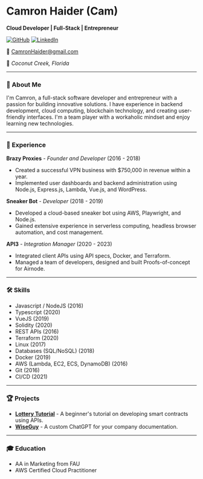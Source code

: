 # Camron Haider (Cam)

**Cloud Developer | Full-Stack | Entrepreneur**

[![GitHub](https://img.shields.io/badge/-GitHub-black?logo=github)](https://github.com/camronh) [![LinkedIn](https://img.shields.io/badge/-LinkedIn-blue?logo=linkedin)](https://www.linkedin.com/in/camronhaider)

📧 CamronHaider@gmail.com

📍 _Coconut Creek, Florida_

---

### 👋 About Me

I'm Camron, a full-stack software developer and entrepreneur with a passion for building innovative solutions. I have experience in backend development, cloud computing, blockchain technology, and creating user-friendly interfaces. I'm a team player with a workaholic mindset and enjoy learning new technologies.

---

### 💼 Experience

**Brazy Proxies** - _Founder and Developer_ (2016 - 2018)

- Created a successful VPN business with $750,000 in revenue within a year.
- Implemented user dashboards and backend administration using Node.js, Express.js, Lambda, Vue.js, and WordPress.

**Sneaker Bot** - _Developer_ (2018 - 2019)

- Developed a cloud-based sneaker bot using AWS, Playwright, and Node.js.
- Gained extensive experience in serverless computing, headless browser automation, and cost management.

**API3** - _Integration Manager_ (2020 - 2023)

- Integrated client APIs using API specs, Docker, and Terraform.
- Managed a team of developers, designed and built Proofs-of-concept for Airnode.

---

### 🛠 Skills

- Javascript / NodeJS (2016)
- Typescript (2020)
- VueJS (2019)
- Solidity (2020)
- REST APIs (2016)
- Terraform (2020)
- Linux (2017)
- Databases (SQL/NoSQL) (2018)
- Docker (2019)
- AWS (Lambda, EC2, ECS, DynamoDB) (2016)
- Git (2016)
- CI/CD (2021)

---

### 🏆 Projects

- **[Lottery Tutorial](https://github.com/camronh/Lottery-Tutorial)** - A beginner's tutorial on developing smart contracts using APIs.
- **[WiseGuy](https://www.wiseguyai.com/)** - A custom ChatGPT for your company documentation.

---

### 🎓 Education

- AA in Marketing from FAU
- AWS Certified Cloud Practitioner
